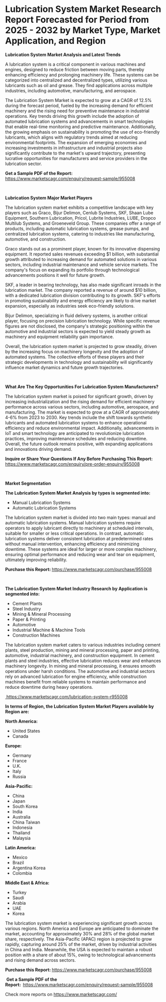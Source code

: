 <p><h1>Lubrication System Market Research Report Forecasted for Period from 2025 -  2032 by Market Type, Market Application, and Region</h1></p><p><strong>Lubrication System Market Analysis and Latest Trends</strong></p>
<p><p>A lubrication system is a critical component in various machines and engines, designed to reduce friction between moving parts, thereby enhancing efficiency and prolonging machinery life. These systems can be categorized into centralized and decentralized types, utilizing various lubricants such as oil and grease. They find applications across multiple industries, including automotive, manufacturing, and aerospace.</p><p>The Lubrication System Market is expected to grow at a CAGR of 12.5% during the forecast period, fueled by the increasing demand for efficient machinery and the rising need for preventive maintenance in industrial operations. Key trends driving this growth include the adoption of automated lubrication systems and advancements in smart technologies that enable real-time monitoring and predictive maintenance. Additionally, the growing emphasis on sustainability is promoting the use of eco-friendly lubricants, which aligns with regulatory trends aimed at reducing environmental footprints. The expansion of emerging economies and increasing investments in infrastructure and industrial projects also significantly contribute to the market's upward trajectory, presenting lucrative opportunities for manufacturers and service providers in the lubrication sector.</p></p>
<p><strong>Get a Sample PDF of the Report:&nbsp;</strong> <a href="https://www.marketscagr.com/enquiry/request-sample/955008?utm_campaign=3228&utm_medium=2&utm_source=Github&utm_content=ia&utm_term=07032025&utm_id=lubrication-system">https://www.marketscagr.com/enquiry/request-sample/955008</a></p>
<p>&nbsp;</p>
<p><strong>Lubrication System Major Market Players</strong></p>
<p><p>The lubrication system market exhibits a competitive landscape with key players such as Graco, Bijur Delimon, Cenlub Systems, SKF, Shaan Lube Equipment, Southern Lubrication, Pricol, Lubrite Industries, LUBE, Dropco Multilub Systems, and Groeneveld Group. These companies offer a range of products, including automatic lubrication systems, grease pumps, and centralized lubrication systems, catering to industries like manufacturing, automotive, and construction.</p><p>Graco stands out as a prominent player, known for its innovative dispensing equipment. It reported sales revenues exceeding $1 billion, with substantial growth attributed to increasing demand for automated solutions in various sectors, including industrial maintenance and vehicle service markets. The company's focus on expanding its portfolio through technological advancements positions it well for future growth.</p><p>SKF, a leader in bearing technology, has also made significant inroads in the lubrication market. The company reported a revenue of around $10 billion, with a dedicated lubrication division contributing to its growth. SKF's efforts in promoting sustainability and energy efficiency are likely to drive market expansion, especially as industries seek eco-friendly solutions.</p><p>Bijur Delimon, specializing in fluid delivery systems, is another critical player, focusing on precision lubrication technology. While specific revenue figures are not disclosed, the company's strategic positioning within the automotive and industrial sectors is expected to yield steady growth as machinery and equipment reliability gain importance.</p><p>Overall, the lubrication system market is projected to grow steadily, driven by the increasing focus on machinery longevity and the adoption of automated systems. The collective efforts of these players and their strategic developments in technology and sustainability will significantly influence market dynamics and future growth trajectories.</p></p>
<p>&nbsp;</p>
<p><strong>What Are The Key Opportunities For Lubrication System Manufacturers?</strong></p>
<p><p>The lubrication system market is poised for significant growth, driven by increasing industrialization and the rising demand for efficient machinery performance across various sectors, including automotive, aerospace, and manufacturing. The market is expected to grow at a CAGR of approximately 4-6% from 2023 to 2030. Key trends include the shift towards synthetic lubricants and automated lubrication systems to enhance operational efficiency and reduce environmental impact. Additionally, advancements in IoT and smart technology are anticipated to revolutionize lubrication practices, improving maintenance schedules and reducing downtime. Overall, the future outlook remains positive, with expanding applications and innovations driving demand.</p></p>
<p><strong>Inquire or Share Your Questions If Any Before Purchasing This Report:</strong> <a href="https://www.marketscagr.com/enquiry/pre-order-enquiry/955008?utm_campaign=3228&utm_medium=2&utm_source=Github&utm_content=ia&utm_term=07032025&utm_id=lubrication-system">https://www.marketscagr.com/enquiry/pre-order-enquiry/955008</a></p>
<p>&nbsp;</p>
<p><strong>Market Segmentation</strong></p>
<p><strong>The Lubrication System Market Analysis by types is segmented into:</strong></p>
<p><ul><li>Manual Lubrication Systems</li><li>Automatic Lubrication Systems</li></ul></p>
<p><p>The lubrication system market is divided into two main types: manual and automatic lubrication systems. Manual lubrication systems require operators to apply lubricant directly to machinery at scheduled intervals, suitable for smaller or less critical operations. In contrast, automatic lubrication systems deliver consistent lubrication at predetermined rates without manual intervention, enhancing efficiency and minimizing downtime. These systems are ideal for larger or more complex machinery, ensuring optimal performance and reducing wear and tear on equipment, ultimately improving reliability.</p></p>
<p><strong>Purchase this Report:&nbsp;</strong><a href="https://www.marketscagr.com/purchase/955008?utm_campaign=3228&utm_medium=2&utm_source=Github&utm_content=ia&utm_term=07032025&utm_id=lubrication-system">https://www.marketscagr.com/purchase/955008</a></p>
<p>&nbsp;</p>
<p><strong>The Lubrication System Market Industry Research by Application is segmented into:</strong></p>
<p><ul><li>Cement Plants</li><li>Steel Industry</li><li>Mining & Mineral Processing</li><li>Paper & Printing</li><li>Automotive</li><li>Industrial Machine & Machine Tools</li><li>Construction Machines</li></ul></p>
<p><p>The lubrication system market caters to various industries including cement plants, steel production, mining and mineral processing, paper and printing, automotive, industrial machinery, and construction equipment. In cement plants and steel industries, effective lubrication reduces wear and enhances machinery longevity. In mining and mineral processing, it ensures smooth operations under harsh conditions. The automotive and industrial sectors rely on advanced lubrication for engine efficiency, while construction machines benefit from reliable systems to maintain performance and reduce downtime during heavy operations.</p></p>
<p><a href="https://www.marketscagr.com/lubrication-system-r955008?utm_campaign=3228&utm_medium=2&utm_source=Github&utm_content=ia&utm_term=07032025&utm_id=lubrication-system">&nbsp;https://www.marketscagr.com/lubrication-system-r955008</a></p>
<p><strong>In terms of Region, the Lubrication System Market Players available by Region are:</strong></p>
<p>
    <p> <strong> North America: </strong>
        <ul>
            <li>United States</li>
            <li>Canada</li>
        </ul>
        </p> 
    <p> <strong> Europe: </strong>
        <ul>
            <li>Germany</li>
            <li>France</li>
            <li>U.K.</li>
            <li>Italy</li>
            <li>Russia</li>
        </ul>
        </p> 
    <p> <strong> Asia-Pacific: </strong>
        <ul>
            <li>China</li>
            <li>Japan</li>
            <li>South Korea</li>
            <li>India</li>
            <li>Australia</li>
            <li>China Taiwan</li>
            <li>Indonesia</li>
            <li>Thailand</li>
            <li>Malaysia</li>
        </ul>
        </p> 
    <p> <strong> Latin America: </strong>
        <ul>
            <li>Mexico</li>
            <li>Brazil</li>
            <li>Argentina Korea</li>
            <li>Colombia</li>
        </ul>
        </p> 
    <p> <strong> Middle East & Africa: </strong>
        <ul>
            <li>Turkey</li>
            <li>Saudi</li>
            <li>Arabia</li>
            <li>UAE</li>
            <li>Korea</li>
        </ul>
    </p>
    </p>
<p><p>The lubrication system market is experiencing significant growth across various regions. North America and Europe are anticipated to dominate the market, accounting for approximately 30% and 28% of the global market share, respectively. The Asia-Pacific (APAC) region is projected to grow rapidly, capturing around 25% of the market, driven by industrial activities in China and India. Meanwhile, the USA is expected to maintain a robust position with a share of about 15%, owing to technological advancements and rising demand across sectors.</p></p>
<p><strong>Purchase this Report: </strong><a href="https://www.marketscagr.com/purchase/955008?utm_campaign=3228&utm_medium=2&utm_source=Github&utm_content=ia&utm_term=07032025&utm_id=lubrication-system">https://www.marketscagr.com/purchase/955008</a></p>
<p>&nbsp;<strong>Get a Sample PDF of the Report:&nbsp;&nbsp;</strong><a href="https://www.marketscagr.com/enquiry/request-sample/955008?utm_campaign=3228&utm_medium=2&utm_source=Github&utm_content=ia&utm_term=07032025&utm_id=lubrication-system">https://www.marketscagr.com/enquiry/request-sample/955008</a></p>
<p><strong></strong></p>
<p>Check more reports on <a href="https://www.marketscagr.com/?utm_campaign=3228&utm_medium=2&utm_source=Github&utm_content=ia&utm_term=07032025&utm_id=lubrication-system">https://www.marketscagr.com/</a></p>